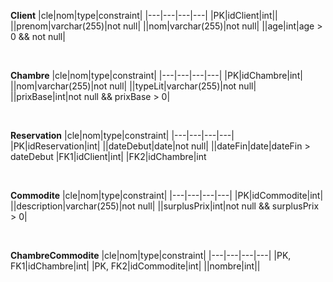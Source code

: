 **Client**
|cle|nom|type|constraint|
|---|---|---|---|
|PK|idClient|int||
||prenom|varchar(255)|not null|
||nom|varchar(255)|not null|
||age|int|age > 0 && not null|

<br>

**Chambre**
|cle|nom|type|constraint|
|---|---|---|---|
|PK|idChambre|int|
||nom|varchar(255)|not null|
||typeLit|varchar(255)|not null|
||prixBase|int|not null && prixBase > 0|

<br>

**Reservation**
|cle|nom|type|constraint|
|---|---|---|---|
|PK|idReservation|int|
||dateDebut|date|not null|
||dateFin|date|dateFin > dateDebut
|FK1|idClient|int|
|FK2|idChambre|int

<br>

**Commodite**
|cle|nom|type|constraint|
|---|---|---|---|
|PK|idCommodite|int|
||description|varchar(255)|not null|
||surplusPrix|int|not null && surplusPrix > 0|

<br>

**ChambreCommodite**
|cle|nom|type|constraint|
|---|---|---|---|
|PK, FK1|idChambre|int|
|PK, FK2|idCommodite|int|
||nombre|int||